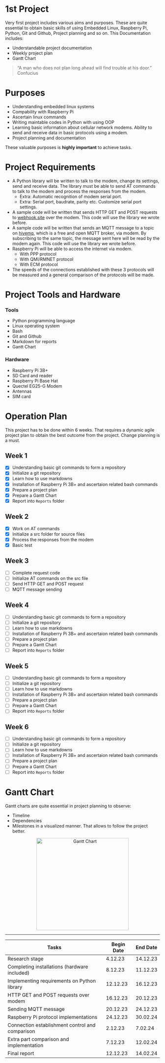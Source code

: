 # 1st Project 

Very first project includes various aims and purposes. These are quite essential to obtain basic skills of using Embedded Linux, Raspberry Pi, Python, Git and Github, Project planning and so on. This Documentation includes:

 - Understandable project documentation
 - Weekly project plan
 - Gantt Chart

> “A man who does not plan long ahead will find trouble at his door.”      	Confucius

# Purposes

 - Understanding embedded linux systems
 - Compability with Raspberry Pi
 - Ascertain linux commands
 - Writing maintable codes in Python with using OOP
 - Learning basic information about cellular network modems. Ability to send and receive data in basic protocols using a modem.
 - Project planning and documentation

These valuable purposes is **highly  important** to achieve tasks.

# Project Requirements

* A Python library will be written to talk to the modem, change its settings, send and receive data. The library must be able to send AT commands to talk to the modem and process the responses from the modem.
  * Extra: Automatic recognition of modem serial port.
  * Extra: Serial port, baudrate, parity etc. Customize serial port settings.
* A sample code will be written that sends HTTP GET and POST requests to [webhook.site](http://webhook.site) over the modem. This code will use the library we wrote before.
* A sample code will be written that sends an MQTT message to a topic on [hivemq](https://www.hivemq.com/mqtt/public-mqtt-broker/), which is a free and open MQTT broker, via modem. By subscribing to the same topic, the message sent here will be read by the modem again. This code will use the library we wrote before.
* Raspberry Pi will be able to access the internet via modem.
  * With PPP protocol
  * With QMI/RMNET protocol
  * With ECM protocol
* The speeds of the connections established with these 3 protocols will be measured and a general comparison of the protocols will be made.

# Project Tools and Hardware

### Tools

 - Python programming language
 - Linux operating system
 - Bash
 - Git and Github
 - Markdown for reports
 - Gantt Chart
 
### Hardware

 - Raspberry Pi 3B+
 - SD Card and reader
 - Raspberry Pi Base Hat
 - Quectel  EG25-G  Modem
 - Antennas
 - SIM card
  

# Operation Plan

This project has to be done within 6 weeks. That requires a dynamic agile project plan to obtain the best outcome from the project. Change planning is a must.

## Week 1

 - [x] Understanding basic git commands to form a repository
 - [x] Initialize a git repository
 - [x] Learn how to use markdowns
 - [x] Installation of Raspberry Pi 3B+ and ascertaion related bash commands
 - [x] Prepare a project plan
 - [x] Prepare a Gantt Chart
 - [x] Report into `Reports` folder

## Week 2

 - [x] Work on AT commands
 - [x] Initialize a src folder for source files
 - [x] Process the responses from the modem
 - [x] Basic test

## Week 3

 - [ ] Complete request code
 - [ ] Initialize AT commands on the src file
 - [ ] Send HTTP GET and POST request
 - [ ] MQTT message sending

## Week 4

 - [ ] Understanding basic git commands to form a repository
 - [ ] Initialize a git repository
 - [ ] Learn how to use markdowns
 - [ ] Installation of Raspberry Pi 3B+ and ascertaion related bash commands
 - [ ] Prepare a project plan
 - [ ] Prepare a Gantt Chart
 - [ ] Report into `Reports` folder

## Week 5

 - [ ] Understanding basic git commands to form a repository
 - [ ] Initialize a git repository
 - [ ] Learn how to use markdowns
 - [ ] Installation of Raspberry Pi 3B+ and ascertaion related bash commands
 - [ ] Prepare a project plan
 - [ ] Prepare a Gantt Chart
 - [ ] Report into `Reports` folder

## Week 6

 - [ ] Understanding basic git commands to form a repository
 - [ ] Initialize a git repository
 - [ ] Learn how to use markdowns
 - [ ] Installation of Raspberry Pi 3B+ and ascertaion related bash commands
 - [ ] Prepare a project plan
 - [ ] Prepare a Gantt Chart
 - [ ] Report into `Reports` folder

# Gantt Chart

Gantt charts are quite essential in project planning to observe:

 - Timeline
 - Dependencies
 - Milestones
 in a visualized manner. That allows to follow the project better.

<p align="center">
  <img src="https://app.instagantt.com/projects/S2Jn5SkFqpuBwyuZabYz/image?download=now&filetype=jpeg" alt="Gantt Chart" width="300" height="300">
</p>

---

|      Tasks      |    Begin Date    |   End Date   |
|-----------------|------------------|--------------|
|Research stage|4.12.23|14.12.23|
|Completing installations (hardware included)|8.12.23|11.12.23|
|Implementing requirements on Python library|12.12.23|16.12.23|
|HTTP GET and POST requests over modem|16.12.23|20.12.23|
|Sending MQTT message|20.12.23|24.12.23|
|Raspberry Pi protocol implementations|24.12.23|30.02.24|
|Connection establishment control and comparison|2.12.23|7.02.24|
|Extra part comparison and implementation|7.12.23|12.02.24|
|Final report|12.12.23|14.02.24|
